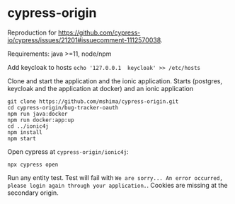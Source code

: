 # cypress-origin

Reproduction for https://github.com/cypress-io/cypress/issues/21201#issuecomment-1112570038.

Requirements: java >=11, node/npm

Add keycloak to hosts
`echo '127.0.0.1  keycloak' >> /etc/hosts`

Clone and start the application and the ionic application.
Starts (postgres, keycloak and the application at docker) and an ionic application
```
git clone https://github.com/mshima/cypress-origin.git
cd cypress-origin/bug-tracker-oauth
npm run java:docker
npm run docker:app:up
cd ../ionic4j
npm install
npm start
```

Open cypress at `cypress-origin/ionic4j`:
```
npx cypress open
```

Run any entity test.
Test will fail with `We are sorry... An error occurred, please login again through your application.`.
Cookies are missing at the secondary origin.
